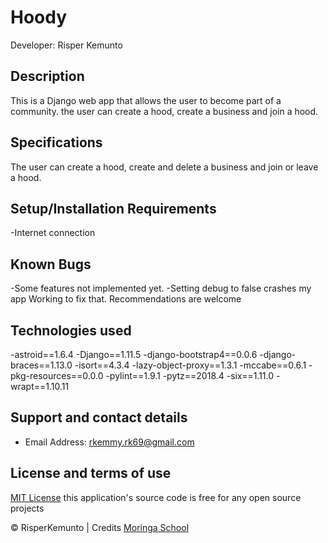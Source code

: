 # Hoody

Developer: Risper Kemunto

## Description
This is a Django web app that allows the user to become part of a community. the user can  create a hood, create a business and join a hood.

## Specifications
The user can  create a hood, create and delete a business and join or leave a hood.

## Setup/Installation Requirements
-Internet connection

## Known Bugs
  -Some features not implemented yet.
  -Setting debug to false crashes my app
Working to fix that. Recommendations are welcome

## Technologies used
-astroid==1.6.4
-Django==1.11.5
-django-bootstrap4==0.0.6
-django-braces==1.13.0
-isort==4.3.4
-lazy-object-proxy==1.3.1
-mccabe==0.6.1
-pkg-resources==0.0.0
-pylint==1.9.1
-pytz==2018.4
-six==1.11.0
-wrapt==1.10.11
## Support and contact details
 - Email Address: rkemmy.rk69@gmail.com

## License and terms of use

[MIT License](license) this application's source code is free for any open source projects



 © RisperKemunto | Credits [Moringa School](https://moringaschool.com/)